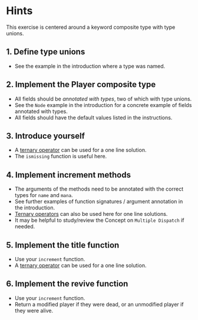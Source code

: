 # Hints

This exercise is centered around a keyword composite type with type unions.

## 1. Define type unions

- See the example in the introduction where a type was named.

## 2. Implement the Player composite type

- All fields should be *annotated with types*, two of which with type unions.
- See the `Node` example in the introduction for a concrete example of fields annotated with types.
- All fields should have the default values listed in the instructions.

## 3. Introduce yourself

- A [ternary operator][control-flow] can be used for a one line solution.
- The `ismissing` function is useful here.

## 4. Implement increment methods

- The arguments of the methods need to be annotated with the correct types for `name` and `mana`.
- See further examples of function signatures / argument annotation in the introduction.
- [Ternary operators][control-flow] can also be used here for one line solutions.
- It may be helpful to study/review the Concept on `Multiple Dispatch` if needed.

## 5. Implement the title function

- Use your `increment` function.
- A [ternary operator][control-flow] can be used for a one line solution.

## 6. Implement the revive function

- Use your `increment` function.
- Return a modified player if they were dead, or an unmodified player if they were alive.


[control-flow]: https://docs.julialang.org/en/v1/manual/control-flow/#man-conditional-evaluation